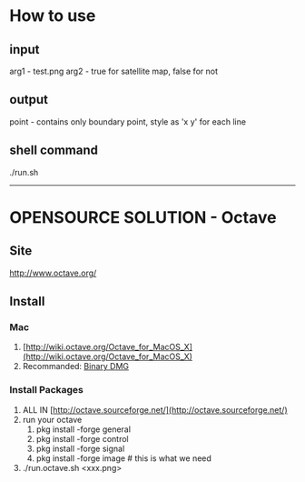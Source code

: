 # How to use
## input
  arg1 - test.png
  arg2 - true for satellite map, false for not

## output
  point - contains only boundary point, style as 'x y' for each line

## shell command
  ./run.sh

------------------------------

# OPENSOURCE SOLUTION - Octave

## Site

http://www.octave.org/

## Install
### Mac

1. [http://wiki.octave.org/Octave_for_MacOS_X](http://wiki.octave.org/Octave_for_MacOS_X)
2. Recommanded: [Binary DMG](http://sourceforge.net/projects/octave/files/Octave%20MacOSX%20Binary/2013-12-30%20binary%20installer%20of%20Octave%203.8.0%20for%20OSX%2010.9.1%20%28beta%29/)

### Install Packages

1. ALL IN [http://octave.sourceforge.net/](http://octave.sourceforge.net/)
2. run your octave
    1. pkg install -forge general
    2. pkg install -forge control
    3. pkg install -forge signal
    4. pkg install -forge image   # this is what we need
3. ./run.octave.sh <xxx.png>
